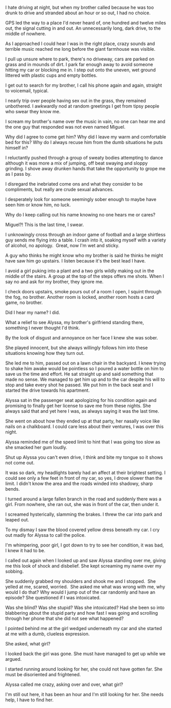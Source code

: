 I hate driving at night, but when my brother called because he was too drunk to drive and stranded about an hour or so out, I had no choice. 

GPS led the way to a place I'd never heard of, one hundred and twelve miles out, the signal cutting in and out. 
An unnecessarily long, dark drive, to the middle of nowhere.


As I approached I could hear I was in the right place, crazy sounds and terrible music reached me long before the giant farmhouse was visible. 


I pull up unsure where to park, there's no driveway, cars are parked on grass and in mounds of dirt. I park far enough away to avoid someone hitting my car or blocking me in. I step out onto the uneven, wet ground  littered with plastic cups and empty bottles. 



I get out to search for my brother, I call his phone again and again, straight to voicemail, typical. 

I nearly trip over people having sex out in the grass, they remained unbothered. I awkwardly nod at random greetings I get from tipsy people who swear they know me. 

I scream my brother's name over the music in vain, no one can hear me and the one guy that responded was not even named Miguel. 


Why did I agree to come get him? Why did I leave my warm and comfortable bed for this? Why do I always recuse him from the dumb situations he puts himself in?


I reluctantly pushed through a group of sweaty bodies attempting to dance although it was more a mix of jumping, off beat swaying and sloppy grinding. I shove away drunken hands that take the opportunity to grope me as I pass by.  


I disregard the inebriated come ons and what they consider to be compliments, but really are crude sexual advances. 


I desperately look for someone seemingly sober enough to maybe have seen him or know him, no luck. 


Why do I keep calling out his name knowing no one hears me or cares?

Miguel?! This is the last time, I swear. 


I unknowingly cross through an indoor game of football and a large shirtless guy sends me flying into a table. I crash into it, soaking myself with a variety of alcohol, no apology. 
Great, now I'm wet and sticky. 


A guy who thinks he might know who my brother is said he thinks he might have saw him go upstairs. I listen because it's the best lead I have.

I avoid a girl puking into a plant and a two girls wildly making out in the middle of the stairs. A group at the top of the steps offers me shots. When I say no and ask for my brother, they ignore me.


I check doors upstairs, smoke pours out of a room I open, I squint through the fog, no brother. Another room is locked, another room hosts a card game, no brother. 


Did I hear my name? I did. 

What a relief to see Alyssa, my brother's girlfriend standing there, something I never thought I'd think. 

By the look of disgust and annoyance on her face I knew she was sober.

She played innocent, but she always willingly follows him into these situations knowing how they turn out. 


She led me to him, passed out on a lawn chair in the backyard. I knew trying to shake him awake would be pointless so I poured a water bottle on him to save us the time and effort. He sat straight up and said something that made no sense. We managed to get him up and to the car despite his will to stop and take every shot he passed. We put him in the back seat and I started the drive towards his apartment. 


Alyssa sat in the passenger seat apologizing for his condition again and promising to finally get her license to save me from these nights. She always said that and yet here I was, as always saying it was the last time. 


She went on about how they ended up at that party, her nasally voice like nails on a chalkboard. I could care less about their ventures, I was over this night. 


Alyssa reminded me of the speed limit to hint that I was going too slow as she smacked her gum loudly. 

Shut up Alyssa you can't even drive, I think and bite my tongue so it shows not come out. 


It was so dark, my headlights barely had an affect at their brightest setting. I could see only a few feet in front of my car, so yes, I drove slower than the limit. I didn't know the area and the roads winded into shadowy, sharp bends. 



I turned around a large fallen branch in the road and suddenly there was a girl. From nowhere, she ran out, she was in front of the car, then under it. 

I screamed hysterically, slamming the brakes. 
I threw the car into park and leaped out. 


To my dismay I saw the blood covered yellow dress beneath my car. I cry out madly for Alyssa to call the police. 


I'm whimpering, poor girl, I got down to try to see her condition, it was bad, I knew it had to be.


I called out again when I looked up and saw Alyssa standing over me, giving me this look of shock and disbelief. She kept screaming my name over my  sobbing. 


She suddenly grabbed my shoulders and shook me and I stopped. 
She yelled at me, scared, worried. 
She asked me what was wrong with me, why would I do that? Why would I jump out of the car randomly and have an episode? She questioned if I was intoxicated. 


Was she blind? Was she stupid? Was she intoxicated? Had she been so into blabbering about the stupid party and how fast I was going and scrolling through her phone that she did not see what happened? 


I pointed behind me at the girl wedged underneath my car and she started at me with a dumb, clueless expression. 

She asked, what girl?

I looked back the girl was gone. She must have managed to get up while we argued. 


I started running around looking for her, she could not have gotten far. She must be disoriented and frightened.  

Alyssa called me crazy, asking over and over, what girl?


I'm still out here, it has been an hour and I'm still looking for her. She needs help, I have to find her.